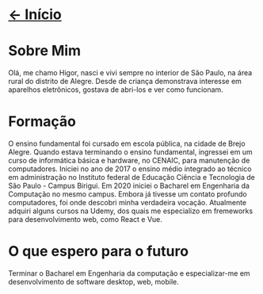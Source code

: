 # [<- Início]($root$/../../README.md)

# Sobre Mim 

Olá, me chamo Higor, nasci e vivi sempre no interior de São Paulo, na área rural do distrito de Alegre. Desde de criança demonstrava interesse em aparelhos eletrônicos, gostava de abri-los e ver como funcionam.


# Formação

O ensino fundamental foi cursado em escola pública, na cidade de Brejo Alegre. Quando estava terminando o ensino fundamental, ingressei em um curso de informática básica e hardware, no CENAIC, para manutenção de computadores. Iniciei no ano de 2017 o ensino médio integrado ao técnico em administração no Instituto federal de Educação Ciência e Tecnologia de São Paulo - Campus Birigui. Em 2020 iniciei o Bacharel em Engenharia da Computação no mesmo campus. Embora já tivesse um contato profundo computadores, foi onde descobri minha verdadeira vocação. Atualmente adquiri alguns cursos na Udemy, dos quais me especializo em fremeworks para desenvolvimento web, como React e Vue.

# O que espero para o futuro

Terminar o Bacharel em Engenharia da computação e especializar-me em desenvolvimento de software desktop, web, mobile.